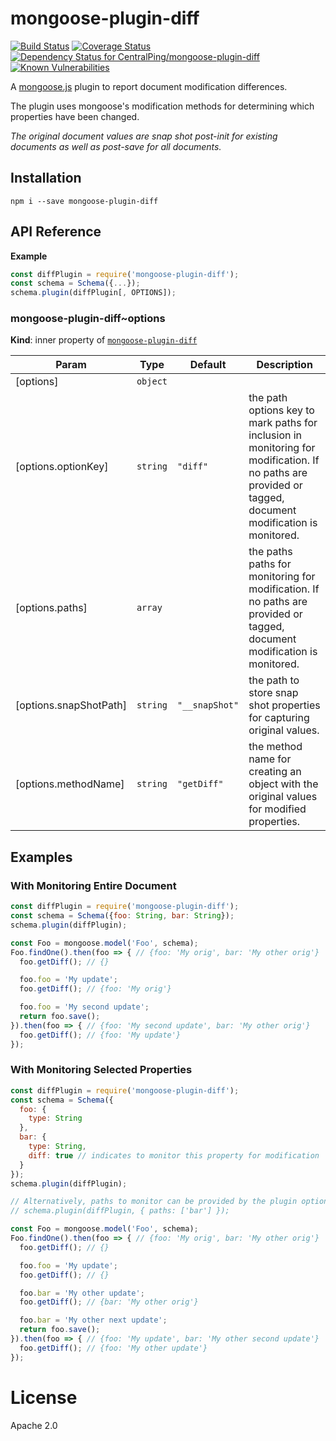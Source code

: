 mongoose-plugin-diff
====================

[![Build Status](https://travis-ci.org/CentralPing/mongoose-plugin-diff.svg?branch=master)](https://travis-ci.org/CentralPing/mongoose-plugin-diff)
[![Coverage Status](https://coveralls.io/repos/github/CentralPing/mongoose-plugin-diff/badge.svg)](https://coveralls.io/github/CentralPing/mongoose-plugin-diff)
[![Dependency Status for CentralPing/mongoose-plugin-diff](https://david-dm.org/CentralPing/mongoose-plugin-diff.svg)](https://david-dm.org/CentralPing/mongoose-plugin-diff)
[![Known Vulnerabilities](https://snyk.io/test/github/centralping/mongoose-plugin-diff/badge.svg)](https://snyk.io/test/github/centralping/mongoose-plugin-diff)

A [mongoose.js](https://github.com/Automattic/mongoose/) plugin to report document modification differences.

The plugin uses mongoose's modification methods for determining which properties have been changed.

*The original document values are snap shot post-init for existing documents as well as post-save for all documents.*

## Installation

`npm i --save mongoose-plugin-diff`

## API Reference
**Example**  
```js
const diffPlugin = require('mongoose-plugin-diff');
const schema = Schema({...});
schema.plugin(diffPlugin[, OPTIONS]);
```
<a name="module_mongoose-plugin-diff..options"></a>

### mongoose-plugin-diff~options
**Kind**: inner property of [<code>mongoose-plugin-diff</code>](#module_mongoose-plugin-diff)  

| Param | Type | Default | Description |
| --- | --- | --- | --- |
| [options] | <code>object</code> |  |  |
| [options.optionKey] | <code>string</code> | <code>&quot;diff&quot;</code> | the path options key to mark paths for inclusion in monitoring for modification. If no paths are provided or tagged, document modification is monitored. |
| [options.paths] | <code>array</code> |  | the paths paths for monitoring for modification. If no paths are provided or tagged, document modification is monitored. |
| [options.snapShotPath] | <code>string</code> | <code>&quot;__snapShot&quot;</code> | the path to store snap shot properties for capturing original values. |
| [options.methodName] | <code>string</code> | <code>&quot;getDiff&quot;</code> | the method name for creating an object with the original values for modified properties. |


## Examples

### With Monitoring Entire Document
```js
const diffPlugin = require('mongoose-plugin-diff');
const schema = Schema({foo: String, bar: String});
schema.plugin(diffPlugin);

const Foo = mongoose.model('Foo', schema);
Foo.findOne().then(foo => { // {foo: 'My orig', bar: 'My other orig'}
  foo.getDiff(); // {}

  foo.foo = 'My update';
  foo.getDiff(); // {foo: 'My orig'}

  foo.foo = 'My second update';
  return foo.save();
}).then(foo => { // {foo: 'My second update', bar: 'My other orig'}
  foo.getDiff(); // {foo: 'My update'}
});
```

### With Monitoring Selected Properties
```js
const diffPlugin = require('mongoose-plugin-diff');
const schema = Schema({
  foo: {
    type: String
  },
  bar: {
    type: String,
    diff: true // indicates to monitor this property for modification
  }
});
schema.plugin(diffPlugin);

// Alternatively, paths to monitor can be provided by the plugin options
// schema.plugin(diffPlugin, { paths: ['bar'] });

const Foo = mongoose.model('Foo', schema);
Foo.findOne().then(foo => { // {foo: 'My orig', bar: 'My other orig'}
  foo.getDiff(); // {}

  foo.foo = 'My update';
  foo.getDiff(); // {}

  foo.bar = 'My other update';
  foo.getDiff(); // {bar: 'My other orig'}

  foo.bar = 'My other next update';
  return foo.save();
}).then(foo => { // {foo: 'My update', bar: 'My other second update'}
  foo.getDiff(); // {foo: 'My other update'}
});
```

# License

Apache 2.0
